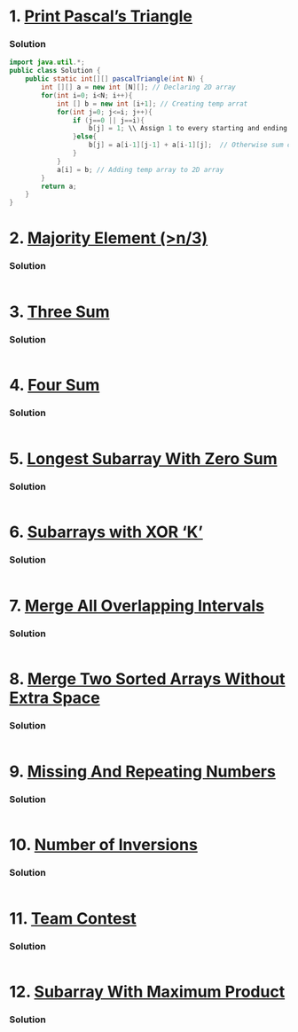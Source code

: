 # 1. [Print Pascal’s Triangle](https://www.codingninjas.com/studio/problems/print-pascal-s-triangle_6917910?utm_source=striver&utm_medium=website&utm_campaign=a_zcoursetuf)

### Solution
```Java
import java.util.*;
public class Solution {
    public static int[][] pascalTriangle(int N) {
        int [][] a = new int [N][]; // Declaring 2D array
        for(int i=0; i<N; i++){
            int [] b = new int [i+1]; // Creating temp arrat
            for(int j=0; j<=i; j++){
                if (j==0 || j==i){
                    b[j] = 1; \\ Assign 1 to every starting and ending 
                }else{
                    b[j] = a[i-1][j-1] + a[i-1][j];  // Otherwise sum of previous element
                }
            }
            a[i] = b; // Adding temp array to 2D array
        }
        return a;
    }
}
```

# 2. [Majority Element (>n/3)](https://www.codingninjas.com/studio/problems/majority-element_6915220?utm_source=striver&utm_medium=website&utm_campaign=a_zcoursetuf)

### Solution
```Java
```

# 3. [Three Sum](https://www.codingninjas.com/studio/problems/three-sum_6922132?utm_source=striver&utm_medium=website&utm_campaign=a_zcoursetuf)

### Solution
```Java
```

# 4. [Four Sum](https://www.codingninjas.com/studio/problems/4sum_5713771?utm_source=striver&utm_medium=website&utm_campaign=a_zcoursetuf)

### Solution
```Java
```

# 5. [Longest Subarray With Zero Sum](https://www.codingninjas.com/studio/problems/longest-subarray-with-zero-sum_6783450?utm_source=striver&utm_medium=website&utm_campaign=a_zcoursetuf)

### Solution
```Java
```

# 6. [Subarrays with XOR ‘K’](https://www.codingninjas.com/studio/problems/subarrays-with-xor-k_6826258?utm_source=striver&utm_medium=website&utm_campaign=a_zcoursetuf)

### Solution
```Java
```
# 7. [Merge All Overlapping Intervals](https://www.codingninjas.com/studio/problems/merge-all-overlapping-intervals_6783452?utm_source=striver&utm_medium=website&utm_campaign=a_zcoursetuf)

### Solution
```Java
```
# 8. [Merge Two Sorted Arrays Without Extra Space](https://www.codingninjas.com/studio/problems/merge-two-sorted-arrays-without-extra-space_6898839?utm_source=striver&utm_medium=website&utm_campaign=a_zcoursetuf)

### Solution
```Java
```
# 9. [Missing And Repeating Numbers](https://www.codingninjas.com/studio/problems/missing-and-repeating-numbers_6828164?utm_source=striver&utm_medium=website&utm_campaign=a_zcoursetuf)

### Solution
```Java
```
# 10. [Number of Inversions](https://www.codingninjas.com/studio/problems/number-of-inversions_6840276?utm_source=striver&utm_medium=website&utm_campaign=a_zcoursetuf)

### Solution
```Java
```
# 11. [Team Contest](https://www.codingninjas.com/studio/problems/team-contest_6840309?utm_source=striver&utm_medium=website&utm_campaign=a_zcoursetuf)

### Solution
```Java
```
# 12. [Subarray With Maximum Product](https://www.codingninjas.com/studio/problems/subarray-with-maximum-product_6890008?utm_source=striver&utm_medium=website&utm_campaign=a_zcoursetuf)

### Solution
```Java
```

